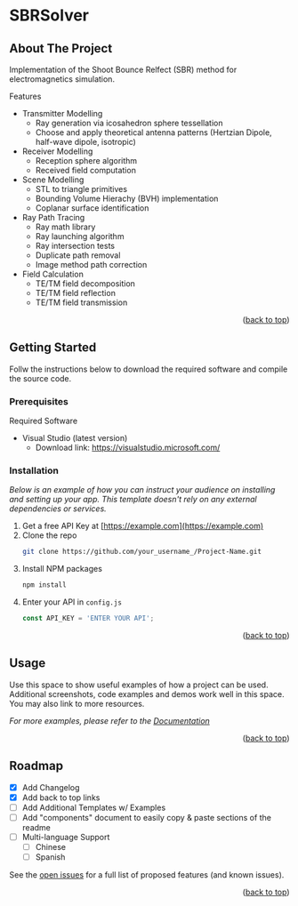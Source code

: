 # SBRSolver

<!-- ABOUT THE PROJECT -->
## About The Project

Implementation of the Shoot Bounce Relfect (SBR) method for electromagnetics simulation.

Features
* Transmitter Modelling
  - Ray generation via icosahedron sphere tessellation
  - Choose and apply theoretical antenna patterns (Hertzian Dipole, half-wave dipole, isotropic)
* Receiver Modelling
  - Reception sphere algorithm
  - Received field computation
* Scene Modelling
  - STL to triangle primitives
  - Bounding Volume Hierachy (BVH) implementation
  - Coplanar surface identification
* Ray Path Tracing
  - Ray math library
  - Ray launching algorithm
  - Ray intersection tests
  - Duplicate path removal
  - Image method path correction
* Field Calculation
  - TE/TM field decomposition
  - TE/TM field reflection
  - TE/TM field transmission

<p align="right">(<a href="#readme-top">back to top</a>)</p>

<!-- GETTING STARTED -->
## Getting Started
Follw the instructions below to download the required software and compile the source code. 

### Prerequisites
Required Software
* Visual Studio (latest version)
  - Download link: https://visualstudio.microsoft.com/

### Installation
_Below is an example of how you can instruct your audience on installing and setting up your app. This template doesn't rely on any external dependencies or services._

1. Get a free API Key at [https://example.com](https://example.com)
2. Clone the repo
   ```sh
   git clone https://github.com/your_username_/Project-Name.git
   ```
3. Install NPM packages
   ```sh
   npm install
   ```
4. Enter your API in `config.js`
   ```js
   const API_KEY = 'ENTER YOUR API';
   ```

<p align="right">(<a href="#readme-top">back to top</a>)</p>



<!-- USAGE EXAMPLES -->
## Usage

Use this space to show useful examples of how a project can be used. Additional screenshots, code examples and demos work well in this space. You may also link to more resources.

_For more examples, please refer to the [Documentation](https://example.com)_

<p align="right">(<a href="#readme-top">back to top</a>)</p>



<!-- ROADMAP -->
## Roadmap

- [x] Add Changelog
- [x] Add back to top links
- [ ] Add Additional Templates w/ Examples
- [ ] Add "components" document to easily copy & paste sections of the readme
- [ ] Multi-language Support
    - [ ] Chinese
    - [ ] Spanish

See the [open issues](https://github.com/othneildrew/Best-README-Template/issues) for a full list of proposed features (and known issues).

<p align="right">(<a href="#readme-top">back to top</a>)</p>

